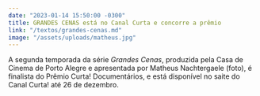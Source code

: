```yaml
---
date: "2023-01-14 15:50:00 -0300"
title: GRANDES CENAS está no Canal Curta e concorre a prêmio
link: "/textos/grandes-cenas.md"
image: "/assets/uploads/matheus.jpg"
---
```


A segunda temporada da série _Grandes Cenas_, produzida pela Casa de Cinema de Porto Alegre e apresentada por Matheus Nachtergaele (foto), é finalista do Prêmio Curta! Documentários, e está disponível no saite do Canal Curta! até 26 de dezembro.
